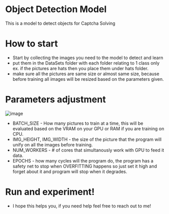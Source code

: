 # Object Detection Model
 This is a model to detect objects for Captcha Solving

# How to start
- Start by collecting the images you need to the model to detect and learn
- put them in the DataSets folder with each folder relating to 1 class only ex. if the pictures are hats then you place them under hats folder.
- make sure all the pictures are same size or almost same size, because before training all images will be resized based on the parameters given.

# Parameters adjustment
![image](https://github.com/user-attachments/assets/2652f4a7-9841-4cf9-a434-a07fdd58b575)

- BATCH_SIZE - How many pictures to train at a time, this will be evaluated based on the VRAM on your GPU or RAM if you are training on CPU.
- IMG_HEIGHT, IMG_WIDTH - the size of the picture that the program will unify on all the images before training.
- NUM_WORKERS - # of cores that simultanously work with GPU to feed it data.
- EPOCHS - how many cycles will the program do, the program has a safety net to stop when OVERFITTING happens so just set it high and forget about it and program will stop when it degrades.


# Run and experiment!
- I hope this helps you, if you need help feel free to reach out to me!

